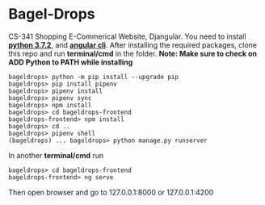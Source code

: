 # Bagel-Drops
CS-341 Shopping E-Commerical Website, Djangular. You need to install [**python 3.7.2**](https://www.python.org/downloads/release/python-372/), 
and [**angular cli**](https://angular.io/guide/quickstart). After installing the required packages, clone this repo and run **terminal/cmd** 
in the folder. **Note: Make sure to check on ADD Python to PATH while installing**
```console
bageldrops> python -m pip install --upgrade pip
bageldrops> pip install pipenv
bageldrops> pipenv install
bageldrops> pipenv sync
bageldrops> npm install
bageldrops> cd bageldrops-frontend
bageldrops-frontend> npm install
bageldrops> cd ..
bageldrops> pipenv shell
(bageldrops) ... bageldrops> python manage.py runserver
```
In another **terminal/cmd** run
```console
bageldrops> cd bageldrops-frontend
bageldrops-frontend> ng serve
```
Then open browser and go to 127.0.0.1:8000 or 127.0.0.1:4200
